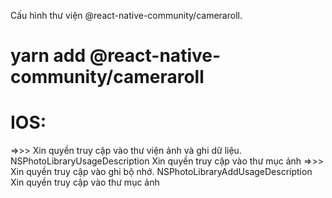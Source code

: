 Cấu hình thư viện @react-native-community/cameraroll.

# yarn add @react-native-community/cameraroll

# IOS:

=>>> Xin quyền truy cập vào thư viện ảnh và ghi dữ liệu.
<key>NSPhotoLibraryUsageDescription</key>
<string>Xin quyền truy cập vào thư mục ảnh</string>
=>>> Xin quyền truy cập vào ghi bộ nhớ.
<key>NSPhotoLibraryAddUsageDescription</key>
<string>Xin quyền truy cập vào thư mục ảnh</string>
